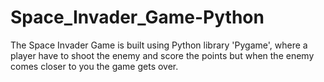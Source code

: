 # Space_Invader_Game-Python
The Space Invader Game is built using Python library 'Pygame', where a player have to shoot the enemy and score the points but when the enemy comes closer to you the game gets over. 
